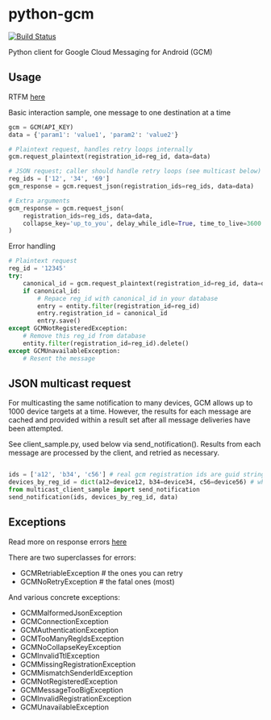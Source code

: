 python-gcm
======================
[![Build Status](https://secure.travis-ci.org/geeknam/python-gcm.png?branch=master)](http://travis-ci.org/geeknam/python-gcm)

Python client for Google Cloud Messaging for Android (GCM)

Usage
------------
RTFM [here](http://developer.android.com/guide/google/gcm/gcm.html)
        
Basic interaction sample, one message to one destination at a time
```python
gcm = GCM(API_KEY)
data = {'param1': 'value1', 'param2': 'value2'}

# Plaintext request, handles retry loops internally
gcm.request_plaintext(registration_id=reg_id, data=data)

# JSON request; caller should handle retry loops (see multicast below)
reg_ids = ['12', '34', '69']
gcm_response = gcm.request_json(registration_ids=reg_ids, data=data)

# Extra arguments
gcm_response = gcm.request_json(
    registration_ids=reg_ids, data=data,
    collapse_key='up_to_you', delay_while_idle=True, time_to_live=3600
)
```

Error handling
```python
# Plaintext request
reg_id = '12345'
try:
    canonical_id = gcm.request_plaintext(registration_id=reg_id, data=data)
    if canonical_id:
        # Repace reg_id with canonical_id in your database
        entry = entity.filter(registration_id=reg_id)
        entry.registration_id = canonical_id
        entry.save()
except GCMNotRegisteredException:
    # Remove this reg_id from database
    entity.filter(registration_id=reg_id).delete()
except GCMUnavailableException:
    # Resent the message
```

JSON multicast request
---------------------

For multicasting the same notification to many devices, GCM allows up to 1000 device targets at a time.
However, the results for each message are cached and provided within a result set after all message deliveries
 have been attempted.

See client_sample.py, used below via send_notification(). Results from each message are processed
by the client, and retried as necessary.

```python

ids = ['a12', 'b34', 'c56'] # real gcm registration ids are guid strings
devices_by_reg_id = dict(a12=device12, b34=device34, c56=device56) # where device<id> indicates some database record
from multicast_client_sample import send_notification
send_notification(ids, devices_by_reg_id, data)


```

Exceptions
------------
Read more on response errors [here](http://developer.android.com/guide/google/gcm/gcm.html#success)

There are two superclasses for errors:

* GCMRetriableException # the ones you can retry
* GCMNoRetryException   # the fatal ones (most)

And various concrete exceptions:

* GCMMalformedJsonException
* GCMConnectionException
* GCMAuthenticationException
* GCMTooManyRegIdsException
* GCMNoCollapseKeyException
* GCMInvalidTtlException
* GCMMissingRegistrationException
* GCMMismatchSenderIdException
* GCMNotRegisteredException
* GCMMessageTooBigException
* GCMInvalidRegistrationException
* GCMUnavailableException

